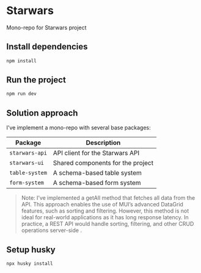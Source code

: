 # Starwars

Mono-repo for Starwars project

## Install dependencies

```bash
npm install
```

## Run the project

```bash
npm run dev
```

## Solution approach

I've implement a mono-repo with several base packages:

| Package        | Description                       |
| -------------- | --------------------------------- |
| `starwars-api` | API client for the Starwars API   |
| `starwars-ui`  | Shared components for the project |
| `table-system` | A schema-based table system       |
| `form-system`  | A schema-based form system        |

> Note: I’ve implemented a getAll method that fetches all data from the API.
> This approach enables the use of MUI’s advanced DataGrid features, such as sorting and filtering. However, this method is not ideal for real-world applications as it has long response latency. In practice, a REST API would handle sorting, filtering, and other CRUD operations server-side .

## Setup husky

```bash
npx husky install
```
